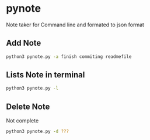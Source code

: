 # pynote
Note taker for Command line and formated to json format

## Add Note
```bash
python3 pynote.py -a finish commiting readmefile

```  

## Lists Note in terminal
```bash
python3 pynote.py -l 
```

## Delete Note 
Not complete
```bash
python3 pynote.py -d ???

```
